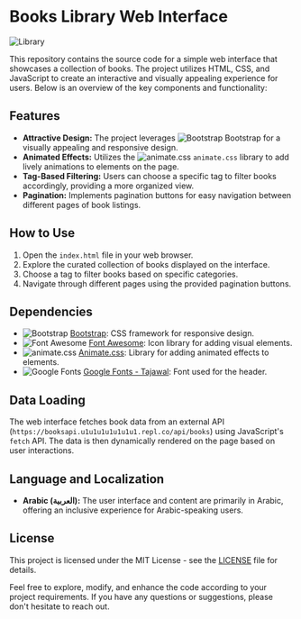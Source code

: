 # Books Library Web Interface

![Library](https://img.icons8.com/ios-filled/50/FFFFFF/reading.png)

This repository contains the source code for a simple web interface that showcases a collection of books. The project utilizes HTML, CSS, and JavaScript to create an interactive and visually appealing experience for users. Below is an overview of the key components and functionality:

## Features

- **Attractive Design:** The project leverages ![Bootstrap](https://img.icons8.com/ios-filled/20/3498db/bootstrap.png) Bootstrap for a visually appealing and responsive design.
- **Animated Effects:** Utilizes the ![animate.css](https://img.icons8.com/ios-filled/20/3498db/animate.css.png) `animate.css` library to add lively animations to elements on the page.
- **Tag-Based Filtering:** Users can choose a specific tag to filter books accordingly, providing a more organized view.
- **Pagination:** Implements pagination buttons for easy navigation between different pages of book listings.

## How to Use

1. Open the `index.html` file in your web browser.
2. Explore the curated collection of books displayed on the interface.
3. Choose a tag to filter books based on specific categories.
4. Navigate through different pages using the provided pagination buttons.

## Dependencies

- ![Bootstrap](https://img.icons8.com/ios-filled/20/3498db/bootstrap.png) [Bootstrap](https://getbootstrap.com/): CSS framework for responsive design.
- ![Font Awesome](https://img.icons8.com/ios-filled/20/3498db/css.png) [Font Awesome](https://fontawesome.com/): Icon library for adding visual elements.
- ![animate.css](https://img.icons8.com/ios-filled/20/3498db/css.png) [Animate.css](https://animate.style/): Library for adding animated effects to elements.
- ![Google Fonts](https://img.icons8.com/ios-filled/20/3498db/google-logo.png) [Google Fonts - Tajawal](https://fonts.google.com/specimen/Tajawal): Font used for the header.

## Data Loading

The web interface fetches book data from an external API (`https://booksapi.u1u1u1u1u1u1u1.repl.co/api/books`) using JavaScript's `fetch` API. The data is then dynamically rendered on the page based on user interactions.

## Language and Localization

- **Arabic (العربية):** The user interface and content are primarily in Arabic, offering an inclusive experience for Arabic-speaking users.

## License

This project is licensed under the MIT License - see the [LICENSE](LICENSE) file for details.

Feel free to explore, modify, and enhance the code according to your project requirements. If you have any questions or suggestions, please don't hesitate to reach out.
